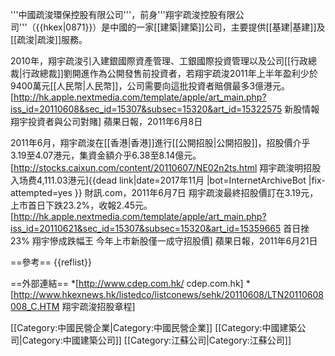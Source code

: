 '''中國疏浚環保控股有限公司'''，前身'''翔宇疏浚控股有限公司'''（{{hkex|0871}}）是中國的一家[[建築|建築]]公司，主要提供[[基建|基建]]及[[疏浚|疏浚]]服務。

2010年，翔宇疏浚引入建銀國際資產管理、工銀國際投資管理以及公司[[行政總裁|行政總裁]]劉開進作為公開發售前投資者，若翔宇疏浚2011年上半年盈利少於9400萬元[[人民幣|人民幣]]，公司需要向這批投資者賠償最多3億港元。<ref>[http://hk.apple.nextmedia.com/template/apple/art_main.php?iss_id=20110608&sec_id=15307&subsec=15320&art_id=15322575 新股情報 翔宇投資者與公司對賭] 蘋果日報，2011年6月8日</ref>

2011年6月，翔宇疏浚在[[香港|香港]]進行[[公開招股|公開招股]]，招股價介乎3.19至4.07港元，集資金額介乎6.38至8.14億元。<ref>[http://stocks.caixun.com/content/20110607/NE02n2ts.html 翔宇疏浚明招股 入场费4,111.03港元]{{dead link|date=2017年11月 |bot=InternetArchiveBot |fix-attempted=yes }} 財訊.com，2011年6月7日</ref> 翔宇疏浚最終招股價訂在3.19元，上市首日下跌23.2%，收報2.45元。<ref>[http://hk.apple.nextmedia.com/template/apple/art_main.php?iss_id=20110621&sec_id=15307&subsec=15320&art_id=15359665 首日挫23% 翔宇慘成跌幅王 今年上市新股僅一成守招股價] 蘋果日報，2011年6月21日</ref>

==參考==
{{reflist}}

==外部連結==
*[http://www.cdep.com.hk/ cdep.com.hk]
*[http://www.hkexnews.hk/listedco/listconews/sehk/20110608/LTN20110608008_C.HTM 翔宇疏浚招股章程]

[[Category:中國民營企業|Category:中國民營企業]]
[[Category:中國建築公司|Category:中國建築公司]]
[[Category:江蘇公司|Category:江蘇公司]]